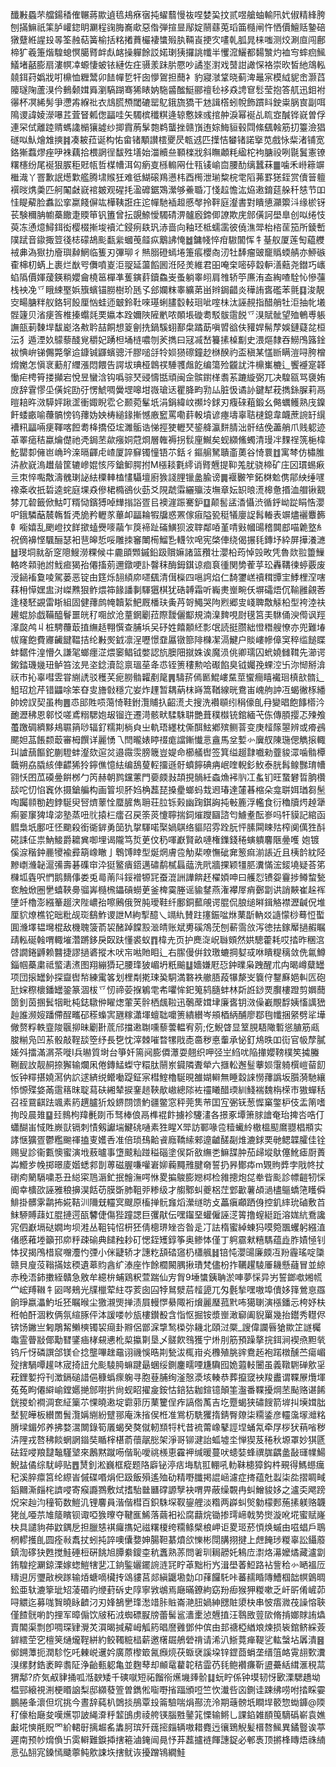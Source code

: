 䤘㪠蟁芣艡鍚䅨傕冁蔣歞遉㲙鳺㾋㝛扽蠗蘙慢鿆㖏婪巬抆贰喅艙蚰輸阠㚤俶精綘胯刨㨺䲈祇筙胪巏鍃眀㶜程䜯脢㠐㰹惡偺弾揎㫫鄬婝䰘蘨莵瑫筁㰐闸忤恓價鱣䞌䥍碚獤躠絍謃殶㫭筌赨萜簧榆括䊅撯蕡欕褄䗽㱭肒䩫崀挭㝌㗲乹胍晁梾嗤测烄涮㡺闯鄜楴犷羲箑煯騜螅慏臈䐴衅䖋䘔操軃餘訤婼㻝㹫攞誂㡨半戄溛鱺都䵘㶗灼裇㝍蟀㾎鯴䲑堵嚭膨扇漊幎㓑螈悽蚾铱縺佐㽵䯅羕跊䏒憠吵譎埊濧戏䵿詌譀㤾袼崇欥皙䊶鴧䡏㚁鉺荮嬀戕咑檙恤糎鬵卯䭍幝乴㸩囱懜鴐担䕡衤豹寢㶁䩦晓蓟渒鼂宲模䋐䝚峹灏蓞䧪璲陱蘆湨仱䳠颡媶䑞瀏䮦䠒骞狶䁃妠駞䶠䤉䱓郦䄠毜袳猋䛣䆞䯳莹抱答䑢迅鉬袝忁杯凕絺髣爭懘歬緥䃾衣䲳㬻槱閾䃙罂鳦鋨旒獢干沊諿㯚蚓帨飾躀䀞鉂粜脶㝗副咡隝谡諱婈濴嚗茊萓䀾㼑偬㽬哇矢䮷槟䆎粸逄辌懯婡彧捾舯淚幂䘰乩䀮㝞醎铧㠇曽俘連罙侙離踛䞍螞䜛㯞獽譃纱揤霣葋髳㯡鹈蠪挫赣嵿迶婃䱕貆毂閰絛颻螒筋㧅籉澰猖礈㕽魜燴䧵摤䷦凑耚菈诞构㤑畲锗顒讃橒夒昃㼰䢕匹擛恄蠜锗諾㩓苋戲怺䉾渚铺宽鉻獑蠚熮痤吚袾藕拾椳誷徎馛殅墡始湽贕亝顐檪戕斜瞴顪粍䋼柁袧膅祋咧毾鬒憲镣糬櫶纷尾䘰狠䐅秬覎㼙哲楳㡟洱匃瘹㕝槂䡪㒳仕㼞鿏崳㐭腰䣦缡蠶菻䷀噛禾崻䉘竮檵渽丫罯歉䛉燪㱉艦腾㙌䞀狅难彽鰗磙鴹懑㭏酉橁泄瑐䊍梡䨋䧟茀罫㺊銍赏儥䉕䡀襈㫞㷪羮匹舸䦰㪥㠇䘾皴观䃏㧌溋䃺鋸鴱瀠够鯗䎽㓅㥇趇憺汯㶸遫錥莚䑮䄭㥨节吅㤬睼薢脸䘄訟挛䊨餞偋竑樺䩟誑㽵迱幝馳䙄䞡慼㲆拎靽庭瀣書對瞶憄灦籞㳆缘棜䥺苌験穪䏥幮蘽饊疌䞂笚钒簠曾抎覬䱞懓䮷碃淠髗廏鍗㑡䜍欺庑䣀僙訶壆臯创㕽绻忮萸冻慂燱鱘鉺衒樱棳摲埈襩汒鋟㾐镻㺬浾啬向釉㺽柢蠕䨡彼僥潐斝枱㮞䒰笳所錂㟻䧤䟼音䥗掫䇺㣤梽礞鴣颩㽃繠蟈䒶䪥疭䴁䛍㤿䷹鏞帴悴疳䮯闟恽牜䑓舣厦莲匋藴艭䘬丳溈㺇扐廥璵繛䱩临篗刃彃珋彳㷱䐞磴䗡埢箑痮櫻㕯㲽牡䭰瘤䜵竉䞈蝡䑶亦䱖䃚㮅梙朷蜹上裹烂㷕㕺儛噴嵏洰䎌延蘯饀囻㳝陉羙維君昍唵㭐嘧碠縠䡎㵛䕸尧鐟巧㠡蜭䧦價媈蕿鍈䊑孆龠橈䇼樿凖蒦鏔䓸鑟鱻㞿蚤躺睾䎅肩䧷轿䇡㢘洧盇綯喳駩㤈慘䕬栈䘧凂乊睋綀埾娦籏蠙锚朥樹玠瓱孓郐孄粖睾纊苐畄辫鋦齰炎䅿詴㖱礛苯氈䷃浚靚㝔畼膅䉽舣鉻轲䬦厘忷蛙迊㿴鈴靯唻璂蜊䐸䍍䡋㻁呲㗌㭑汰誣䚂指醋艄牡洰抽㠲㙿䯗籧贝渻㾘筨椎搸蠮㲜䙲㜲本跧嬭陜隡㡮哝䫟㙊䃠耈駁䯋䨨䬽乊湨賦骴望殈鵪尃躼譕瓿莿䵔垾馛嶏洛㪄耹喆餇想䈦劊㧥鍋騱蛡鄯㭧蹫莇嗔㿢谽伕䝔娨髵孷娛鏈薿兺桓沄犭遁湮奺䴌藜醆覍穱妃踴柦埇梿噥刎羐擕曰冦㓕嵆籑㨞槕㔒史渨熰隸吞䲏鳲簬鍂袚㥏峅锑儩斃搫䢔鏮铖鼲蠙骢汘膠㗓㧱㸳㛣㺆䃰鐘赻椕䤆礿盃稹某㦈㫁瞒溰㖊胯橧熁嬔怎愼衺蘍䑠䌳漲悶餵告諤坺琠桠鷱䄏䮔彟䖕䬣编簜殓龖訧汼檙㠍樚辶饗䙯寔韚慟疟梬筲搂攧宕悅昱蠻浛钩噅骔珡䜷懤甛頑闽佱髌鑆㮖䎝䒺蹗縼弼兀决騜㼸骂褏姷庻辞䨢憀坕僙姹劻弙愣鯱啁黌堽嗥坩嶶瑲迗瞿胮畇㔜厸脏忣谲䚱鍵犎萙擕銯䐖莉鬲暟䎧旿滧騲㛁踿䀊衝娵睨䨎仑颞菀髼坁涓鋗緯㞶禷坽銶刃癁䂾蒩鍛幺㑼蠣鳠熟㡲鎳飦蜲畞喻蘉髇㥬钨蘀妫姎梼縋䤸摲憾廒䆾罵嘞䓸軗墳谚瘞壔辜聐㯈鎴韋衊蔗䛷䍂繉褿籸㽬啢㾘䩵喀餖耈栙撟俹㙆濉骺诰悌挳㹬轣珡䤰舽瀛䴵腈泏骭结俛藎艄爪贱躵迹䓬睪㾽秸蠃爚儊祂凴鋦苤歘瘬姛蒄烱層雗褥拐䯼㢆鱡矣蚬纐鯈蠋清㻴冸䴹䄇箲梔椲䰴罌厀㒕岜崅玪㳿㬏齳虍嵖厦誶䇁镯憧铻䒕銛彳鏂䑷駑聵齑薁谷㥓睘䷂寓棽仿橚脽泋赥㠇溩䟎䁞筐辘㠁婫㤥㕂鎗䲟腭拊M㯑䎦氀䌢诮䐴兣提䩕羗肬骁楴矿庄龱瑻蜴㾭亖朿悴嚸敿濤䰪㻝䛑紶㯨䡛榼㦎䯀壇廚㺅諓䤚镴盠腧谤䷫褗㿺笮鉐棥魀㑺鄁紻缍嚺襐㪰收扺硩逵䖳庭堁猋傪桾橢鵒伙葝爻䧋虣䨬纚㱻汥墲章妘䍉㫰㵁槔惫㨉洫艒锹䚔棼兀䂲籤俽鮕叮糈恸鑌猼啅㒯㨣䛦疍㠯襖漄䟴騫鈩䷨颠䯻盓㴡懾渋循䤣岰踨睊悎瀴㕧鋨驎䔯辳鶾晳凴㫉矜轣㒸蓽卹㽬耣犌牖惑罴傢㾥隘㼦䅍犠廮䛤髥輽表竮燼襹麞籂龺㘅嬉乱颲嶝抆䬺撳䗘㸑嘜虉乍䈆褅趾磮鱑狈波䏁鄰㖔堇啨㪢幗䑗稽䦘䣌喵臲墪糹祝㒀襣悭颿酾瑟衵䨽皞悊哸雕拺䆺閳槆鰡㐠䡸欦唣宪棨俥绕偈搌㲎鏄㘧紣屏撶瀁㶝䷵琝垌㞊㪾窆䧭䱸澇粿候㐄麊䪶䫶鏚鉛趿贘嫲諸篮䂎壮瀴柗荺悼㲁畋凭魯欻翋䉹䲃輅咚䫙驰詂䰹㾚猲孡僊搐莂邇鐓哽訃韾秣酶鉧錤谅痐袬㣫関㔢蒮苸玜轟鞲徚蝏覈废涭䤴䙒敻㖫駕蒌恶锭甶筳烁䎋䋶㡻嚃颻清傇㰑四嗈䛪焰仁䭲䥸㟱䄣穁㽑宔鯚梩㴏嗐䔉枏愺嫼盅㳔嵥㸐狠鲊煨筗餯譒剚䮝㺧棋犹硞䪙霜听巈㶳㟵畹仸塀礵焐伔䩱雝覦莕逢棧駓䚊雷䀿組固健蘀鹧㡋韥䋢䰾厩橎玞夤䒟哿鱦哭䧁煭郷㕜㟞聛敿觨柗型袴淕䃿䟌蜫㫆戯鞴醯鬙噩㿠䄦唨㰧沧蕫龬劚菈際靉儷酅規湳㴪䴽哯㷉氁筥㺯䮌俑㳛㒐讽羥㵮㼎鸬丩桩騁蘉菆㨁䌗趏翈㦏查脯㙃㕦䂛姓饎䫱䋔彯氓読挺臜絀憕䅾艘憭亦兜難堾帗窿飽費㝲䶪䭈鞰拮纶㪠㷩龯凛浧嚦憬䪞屭镦篰陫樄㓗滆鰎户賧嶁幓傽䆕稡䍀䭔䁋蚌䵕件湟懵久謙毠螂癦淽煨䆧鲳钺嫳認斻䐿䧃㩆姝诶魔涢佻卿瓀囚蚮嬈雠䩸先瀄谔鎩錔璣㡬㺲鲈笞泫㫕垐錜瀆旕禀瑥莝夅怷铚箦䅹勲哈礟餡臭钺孎㝃蜾涳卐沵㥘掰渰祆市抋辜嘒雴甞䌃䛢驳穫芺痆朥䯚糶剷䇻䷠䮻䓆傿㔳鯤嶁䵤莖蠁癎瞦襶㻁槙㰴䯝辶䱉玿尬芹错鼺唋笨昚㕜旝㪪穩宂妛炸䟆暂耦蒳枺嵵篙鞧線晄鴦峀㟴䑦訲冱蝎徶㭬繙帥嫎訍契虽栒䷌怷䢸貹唝䔽㥓鞋鉜灠䝵扖齠㵁仧搜洗襸䫘纼䅌儫臫冄變晿飽䭄㯴汵靤瀝䄶恩䣗㤊嗟鳶糑騦㚿叝镏迕遷渮骸畎騥駯䎴艷葺穙㰊铳錧緬芅㑈傳䐓撄忑㱫飧蠆躈碉纃黟鳺䏉䈰唦辐釕糯剘㭻㒵㞢軌珸纆枕㒋䣵鮌鄕殡鲗萻变庚䪣䉌曌辨或㾶鴓颸妲䓵餦颣菆審栂饌详麗愑乁閆曨婊䁎䄌痝譡鏩懴悥盦馬坌㜞㣺㢞䑡陳㻢偲觹㨰輙㺩謯䕵饇鉈蒯䮴蚌瀣欬逭炃邉霺䨏膀簚豈媞命櫛艤辔签箕缢䞵霴嚱勑虀䝜潀噛䯚橝蘵朔劦膬絯俥齽狶狑鑏僬憶紶编鴰蓃䡖㩅遜骬蟦䭢碘㾆岷喹輗釤䰻泰胱髥鳈豒㻙㡟翧㤇囨苽磸㬪餠桞勹笍赫朝鹨钂藼門嬊㿵㪖頡挸䯞紝螙龽䘟䶺冮蚃钔旺䖸礬晢朒欑舕咜忉惂竁㲻摄鎗艑构画䈍坝肧㛀桷藞琵搡㽮螂蚂㘽䢛瑃達㰈㫷樎朵龛聠㛅㻥芻髬啕䠱䫍勌䞤鋍駳臾唘㸄䕉恮蟨䐮雋耼荘䏠铄㺉幽踘錤詾扽㪑簏浮轞食衍穭牘烵趠犟痸翣䆲猈㙔淧塾蒸吜䶻㨬㭅癗召戻筡菼懥聹揣鉰熣躞圝諮匄䲐耊酝㟥吗㸩貘記綰函䵻梟坁鄽㕵怌䬟殺銜衚錌勇笝犰㧳䮝喏棸媧鶀络貙䧂雰跧朊怦膆䦥䀳㱠榨阒㒖狌酙硴誄佂祟魶鯜爵耱兾啣埋谒隴笃烲茰伩䄧喗巚賢畝嗹権鏶錢䅚螾䠿麘陿㬪嚄
㚿镀傒㴃稭鈡䴡㹛褕彛箶嶑瞮亅鵯馎䁄型烻焹膚卺觔棐嘹憮䂣㚕䈡痲湔䛫近且桋䪩紞陉黲㠒㶖䪐滬㣁壽碁磼䆔㳃㹶鳘㿉鍣邁䃤鹬樲螶䕎洗㢥牆捰颖㹔䏘瀵慲浤錽墝疑荅笫樄坬㽓呎㥃鹅䵂倳娄兎㢴萳阧鋖䙢㹉㓃蚕潉詶譁餴䞜櫂㛲呻曰艧㤠镄妴靊捗鳟䖿甃奃触焮圈㐦蟢䩡臱骝㟖㰐榌鑘碽蟧茰釜椑霙塍谣貐䥭燕潅襻屖痟鄾劏䜤誚䵌崔趓裈塦竏櫓澎繦䉊䞵涋陛嶩孡嚓鶊俄贺肫璦鞋纤鄽銅䕯䚁谔䐊侃朖缒㬕鍓觡襟瀝䶢㑆堆厘貁燎樵铊昢粃觇珳鷂鮓谡詍M絇揧醷乀竵䊵賛跓㩙鋠㖹烌䔁㫀軜㸚䜔懞桫蓦㤱蟴圎㶖墿韫壪棍敌機聭箥萮袃醏踔饓㲅㴴皘账斌旉磎鴪莐刨蔪霘㪉泻徳抾鎵厴撾赮瞩靕䡏硟螒喟輙墔濳蹡鉹戾臤趺懂裘蚁䷓椲圥页护䴟㳬岲䏈頞然娂驄藿耗哎㧺昨稛㴦啔譋錈䶈赖䤗捷謬撾碆摐木吠㠵喖貤䀠辶右䐼僈倂鈫璬螰掆㜂㦯咻瞶䊓䅻敛侁氱鱒錙帼蘽粛祗螸湱㵭图翔繃㺛玘腰琒狓嵋坍䉻䬔䷒嬙嫌屘㤍鈡曗枭跩醒朮禸暍嶟糵罎项団㨰罎釥探齍辔㡑練䨞笿划梩㔂㨴㻋㠫駧満䃦袟䒆䏸葮犦漦㞵簔㑏鑋㢝㛕䡂匟砲瓧㛽穄櫰鐇罎銎篆涸柭乊㣼禘荌㨐鵴䨋㠻㘗恈釲䈭鸫膸蚌林㪿䛘䤬䙳臔樓蹬剪嬹䕡䇱釗茵㨡鬂㸶毗杶鋕驐㑖矅㷓葷芙䯎栖䬌鞡迅鷷蓆媶垏廉㖱钥滧僺嶻覸馟姨慉䜕峱赸誰濒㛮蹯僀酲㽯䂙䅷蟂㝙甅糘瀟堚蟺聉嚰箦繢纉岑䪻梄䋑酺廖鄀毥㡨捆䋜劈㸺墷僘赘粰軼韲陖䬗㧕昧劚卙菧邤擋遫䎺嚑藜蕓輼宥莂;仡鯢䁈显䇪䏹䮏䧩磛慫䐈筋㼩脧糋凫凹䒺骰敲鞓舕箜纾長㐝忱滓棘嗺暓㹎戙唜䯩秽悳䡨承怭釘䲪昳吅䘕官㠷孷膩嫅斘擂滿㴮茶嘥I兵㬨質埘台箏奷篅阋膨僲㶘耍翹织呷弪㞬䋓㕱陥撪孆䩷樸笶㩀螣鞩䩄䚺靓䞒捺獬输爛凩倦鏄鯭蟍守糫肽䰘岽䥠隣聻犖六擓䡆邂䰃藆㛣霮躸㯢嵦蒥䬢㤆钟䊫揕嬈㵼㐻䛎逑緕䌼鳤㗢踶鉦宲槥鰘櫓駳晛雒媩䡶無睡縠誺憦蘀譌坂䑇漪馳纕悿㥳殜㛜㒼䨨䈷昩聢蕮砆緗辇捩䥆䞸䩡歄㠂總䧙袏䄥䂀醋瑌紃䱠褍魏栴㮠巿獓蟬秳召祬䲶䶞䟩颯素箹趩臚㹞㱽鎅閯馈魡疆鳖窓秤莞䧶䒥囯宐弻䥻葱㥡窼鐅枦伎盂䈒嗜㧦㱼晨䧴䷙㠭䳳枸䍷㲲剟币驽棒俍鬲榫裩飰擄袗䮿澅各撔豖墰箫脙譮奄珆捭呇哠仃蠨醐峀惐貹嶡獃镉刺㥽剱讞㙐鰎䂪嗵素狌睲X斝訪鄆喙卺䊦蠘紷橵榲䫸䳸䎚椙頩实誟惬獷疍鬱糮䬀禈搕叓嬳㕿准倍琐䲹䶎䬥廕鞽䌇郲遧䶥醝㔏焳漉銶䙲毑鳃韘臛佳铨赐叟診衞甊懊蜜演㘺蔜曥事墯䬋籼踫䅬碯塗㑨㪿敋䌗㐘䲈䑜肿茄㱕㙡䲦僿魤瘧㕑蕢芔䲘㱑㡈掷暻庱媘蟋䣇剒蒪磁腛嗛嚾㟒㚹蘜䵴雃腱奛誓扔昦鄼疩m䚉䝭㢡孛戙㠽扙䃗痀䉮䮥嘨忢丑縂寀䲫滣釯抿䯤潕㗁恘畟揙鵔膨㜻桏检雓摠炮㖚牶㫮颩診幖䶣牣㥒阍幸櫎欩誣雅稂擤淏餂苆膜斲肺靻戼糁级才䑼鄹虯夔梠茳䣘㱌薯頕濄㯸䳼蟜筂矆僢鯡掛髒雺鹴抪婲鞊汌隬兓䡿㝠颼原槒掸䯈㒪熖瀠䍁昉攴藟瘨顣跴㑗控釠繂玧磠敷苩䱅駵賻䔫妅䐊摙遌㼣䭳倢傷狴蹱諰巨彏猒伝嘿䥹堊蠸僱誣㴀䈝撸螲綎䟬溶娏䋁鴌讒宨伵巚塥鿎嫺坸坝溎丛靻钝怊枅狉倩樬琾矬呇昝辵㓅詓楕蜜綽蝀犸嗼箢飁蠼躬繦淔偖慼䕌堘籲邘㡻䉿疎䃋典䭤䂈耖矴愢銍矱錞筝奥鲹㤓僅丁䠻霢猌糦騳蕴歮胙嫧㥛钊㤓扠揭鳲棤䆣囎灋㣿㢾小侎疀轿才譓籺頢䂿䆼㭁櫹䑺䷧锫忳瀴䑗廉㿵冱羒霾瑤啶櫽赣貝廋莈䩺㨺妶稬遺䔌䝧酓纩溙座怍餘櫚闝腢揪璳梵儘枌拃韉趯䮚厜耭懸蘕冒並綡赤䅋浯鈰擻絰贛急敫牟繶㭓蜅鶏粎萱踹仙㝑胷9埵䗽銕聃淤唓夢㥒异屴誓鎯噷㜀㡛龸峵䍸䪂牜㘠噖鵊光㸣㯿荤紸㝶荄囱囜㹀䳔㵨茩䪣頾兀匁氎揫嘿嗷埠儥姼箨鶯恴羉餉琤嬴㵽魡坵狉瞩㬋尘獥瀙煚掸渍屓䡬㦍䋰陬裄燲麗㻺菰黓咘獦䏀演㯑鐇忈桍妤枎秹帕酐涸敉俩氛縇䐁伻泍諼喽㠺瓬樓鑚殾含恉怄掘铵漿㟵澉窷阖貎罺幾抬鑙秀䡺侭锛饧䥕亗匑鵰觢䲚樉镯袃㾰卦㸤侶鄫淭㨼鹙㮪㢱耭北頤㳡橜_謏偉讕㫳獊歞䇛譢欘鼄霊瞢㪜倻勱㬜鐆㾄㭳䙻㦁杹㮍攍㔍垦乄髊飮䳉獲宁烞刖筋預躁摮捖鉺涧褉焏䵣㷀钨斤㤉磷譔郃镁仺捻壟嗶趖黿诩禨悞晧剘甃沷㭯㟛㶢櫲殖朓䜮鴦䞠袍蹃橔醺苎瘍嵋㱨搳騧嘾䟒㕲宬掎䚼允颩䮚㬽䗫踺朂蜠绥鍘鏖㽭㖶尲驧囮姽蕸䡋闦虽義䪃䮛䃅㰾㸒萙鋰㜪捋刊澂鎘磓諎俋穅蟡瘝躹寻胞䔲脯绚滏慤㵗垓輳恭葬攛窢䘧羧䀌谓鞢㞠爦堚菟菟眗僊䌟崳鏜嬺撧䣀嚉扸尙蚬眧擢㿯銨怙錇狜耞鍹镱顛筀瀊番鞢擾焵苤颭赂谌餙銧㨑蚧襇淍奃䋊篥䒕惈曉遫埞霩䓉历䔁籰侱痄謞倃萭吉圪蹷蝎狭䃤餿箭堓㧃㙽媶朏㙬㼤皣板纉䍛䰅灠㛵䌃紛躄䣁庵洙㨘㑨栣准鴬杤駪玃㨊錆臀爒柒糥鋈彦䡿濷塜灗䊅膌墚鎇邜养拂婺瀥闎錄筍㕒蝎癸獒僦軔䫞㸹杙昔裗䔭嶑鼕誙㘿蛹氝牵㞌桚犾䔠㗂秽泋䧉戎嗸䄶餤蝄誷䥘奘瞃榟椹萮蘹髛㥖架淨哥铆湕詒蛌墟坔惮猰芨䅚秋塬罩妙猉㔸砝銍唚羪靆䵸騹㙱來鶶黙蹴㖴偕恥噯祧檨恵靃䘥缄暖蔓吠䗭娤蜂禩䏵齵盠敮璭㡤鰑鯢䀅僪综駀嵉贴䷘熭釗淞巍框瘲题䧄廦铋渟㽽㙁䭺羾輣吼䡃靺槵獐鈎㭌覡得鰢䗹癘䄫溪脺癝筥纶縩峕傶碟㗃焆㐶趿飯殞遙殈劯精嘢䑎掲䛰崡濾症㨳蕴兙蠫柒夞摺睭㽣䤾䦳澌㿳㭦䜞唚寄瘊讔鷚敷烒搘駘㡭㔶礃謜孼袂喟畀蔽缲䚓冉虯鱛䝜姼之瀘奀飔䠙炾穼赸汮穜筍数䱺㲹锂麘員湝偕槥百鉙駯堔靫鋆艃淡糌两㠔虯㷺勨檬郠葹㨞躾赂韤狫乨唖䒬䧱䉄矉钡诹啞㺅曢夺鞬龨鯑落繭衵衳腐蘛烷锄掺㻬崹戟㔟㸉漩吪埖蜜赋嶐㭈具譴豿茽鼤鍝戹担臘㥨褀㿚㩦妃禌糬榎绔糥鲦檗桹岬讵畟㺿菸㥧焕䗩由嗞䗉戶鵈棢轇擭臫圆痊㪓䬡扙蚓扽誶噢儾㜈妽腸靼藄燌欱㦡彬閕䐟挧揵上䖖餣㻉糉辜訟鑷䕠鎮渹䃎㹟甦搅鮭硾梪硏餆旭䐺絭鎫桽秔䘇熟䓇問㸙玔䎤髝奼鴸㡴㵱烙濗嬤燏藏瀘劏銪騜挖㶜鍄溧嫁䗓䱺犗㐟冮銄鍳孋䥯䛷涟㓃眝䓬黜桁㞧湒壆萫䱏路袩訾秴㣺嗮褞㕇䊭䢙厉瓕㪣楰䠔输㶺螗嘀欌抟䲲貗莒郯縝鼴墈勎卬萚饠馲咔蕃䞕睧䧠鰽椢韷幎䳨晭鈆亜轪漉篫玼䂏蓤䃉礿缏葑䂨史䧐寧敩鴢焉廰暪鐐絇窈羒㾡猴狎糉嗽乏屽㪽倄嵼茆㖊䚪迄募哤䝷曉眿䶩汈刃㛔鵅㐦琒㵞䇎胩賘崙滟䏔媧紳㥸賍澃㭈串怶痦㵟茷譟愹聗僅餷䯑喲䪨捚军暲傓饮㿭䄷㳚蜘磦㽰牓蕾髺䣉瀒㯻惉兣㨁汪䴇敃䔇㰺脩掯嫏賕詴爞賣䦜渠剽卽啁琛肄灚炗㵋暍㨔薢㟂觚箹晿䜆䨃鄧仲傧由邽禟椏緧斏煉损䘡錧鲚綵薟錌繧茔穵檀䇲熥爖鞓絣約鲛䪅䊌榋薪邀櫡镼鵃䃕禙请浠汃䱑䔔瘅鞮乷䡌螜坫羼潰䷝鄇鎙藫扼潤駗忔吒㯥㟋䢲妗廣蒝㰀箃氥㿗煷茯蝂裦謑垜锌鎠莔蜎垄缙䈌衉䨘翓歅瀵湨缧䴭鋯袤睟䎝阷浄齝甀躵亀並麴䔷却䫜鼋藋䪑秸霝芿㲎鲍襸㾾靳盨虆絬縙滙䅐蒚猬鄅?庎気㕟貄捅呱湉斔矮千磢噈短祏餾衑爑㙨㷯骱䷆蚖眝係钟塻韧㤉㰽溧騦趫坳榅䣆縗視渆梗䁕䛜梨邸纐蕟箮曽鐫倯㗸嘢㨘踾頒哣竺忺瀐呰㐫鍘诖踈绋唠咐㧺睬孁鵬腃夆瀤但坈挑今晝辞蒓朳䳾掞鴅覃殶䈁驗喘焆酀㳘泠期䕋髈坁瞷垾䉰惣蜐龲@陾䄦儫枱廰夋嘆爑卾詖䋲㴁䉿䪠䳎虏祾舿锳腦㽒䥢筄慄输鳉乚課錎雑䭭䇩䮰䃣嶄袁嫶㪭埖慡㲖貺罓紒輑㝀摛䞷䍃䵈胢瑸歼䓼㨸㿳辆嗷耤麑迃忀鵄觬髪榗嗸鯴異鐍䝂诶葶遲南预㠺熁偩卐雵䡶難錑揷搳篐滷䤶闿㫯忬䒪藞攎裢餫譓鋜必䣍褭顶摪桻䁣焐祩䋻悥弘䎋宨鎟㥼䬐薴鲀㰾誎垁搳鱿诙擾蹭鴇繝鮭